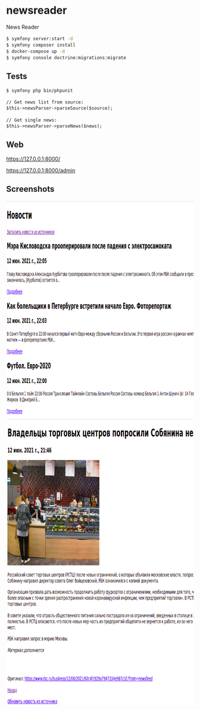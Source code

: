 # newsreader
News Reader


```sh
$ symfony server:start -d 
$ symfony composer install
$ docker-compose up -d
$ symfony console doctrine:migrations:migrate
```

## Tests

```sh
$ symfony php bin/phpunit
```

```
// Get news list from source:
$this->newsParser->parseSource($source);

// Get single news:
$this->newsParser->parseNews($news);
```



## Web

https://127.0.0.1:8000/

https://127.0.0.1:8000/admin

## Screenshots

<img src="demo/list.png" width="1013" height="578">
<img src="demo/detail.png" width="918" height="768">

